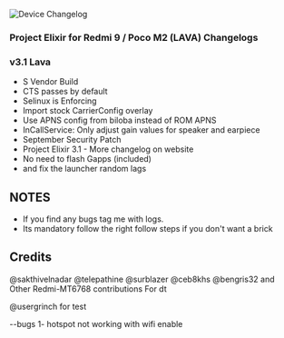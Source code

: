 ![Device Changelog](https://i.imgur.com/C0Wcdr5.png)
### Project Elixir for Redmi 9 / Poco M2 (LAVA) Changelogs

### v3.1 Lava
- S Vendor Build
- CTS passes by default
- Selinux is Enforcing
- Import stock CarrierConfig overlay 
- Use APNS config from biloba instead of ROM APNS 
- InCallService: Only adjust gain values for speaker and earpiece   
- September Security Patch 
- Project Elixir 3.1 - More changelog on website
- No need to flash Gapps (included)
- and fix the launcher random lags
## NOTES 
- If you find any bugs tag me with logs.
- Its mandatory follow the right follow steps if you don't want a brick

## Credits
@sakthivelnadar @telepathine @surblazer  @ceb8khs @bengris32 and Other Redmi-MT6768 contributions  For dt

@usergrinch for test

--bugs 
1- hotspot not working with wifi enable
